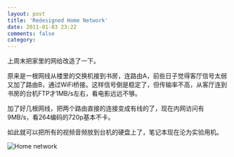 ```yaml
---
layout: post
title: 'Redesigned Home Network'
date: 2011-01-03 23:22
comments: false
category: 
---
```

    

上周末把家里的网给改造了一下。

  
原来是一根网线从楼里的交换机接到书房，连路由A，前些日子觉得客厅信号太弱又加了路由B，通过WiFi桥接。这样信号倒是稳定了，但传输率不高，从客厅连到书房的台机FTP才1MB/s左右，看电影远远不够。

加了好几根网线，把两个路由直接的连接变成有线的了，现在内网访问有9MB/s，看264编码的720p基本不卡。  
  
如此就可以把所有的视频音频放到台机的硬盘上了，笔记本现在沦为实验用机。

![Home network](http://qingpei.me/images/in_post/qingnetwork.png)
